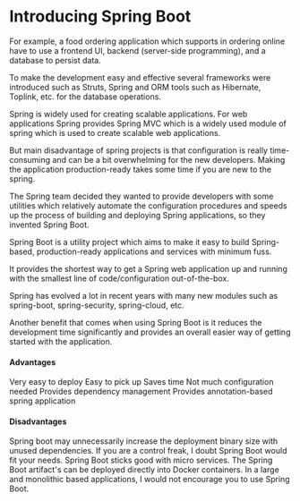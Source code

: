 # Introducing Spring Boot
 
For example, a food ordering application which supports in ordering online have to use a frontend UI, backend (server-side programming), and a database to persist data.

To make the development easy and effective several frameworks were introduced such as Struts, Spring and ORM tools such as Hibernate, Toplink, etc. for the database operations.

Spring is widely used for creating scalable applications. For web applications Spring provides Spring MVC which is a widely used module of spring which is used to create scalable web applications.

But main disadvantage of spring projects is that configuration is really time-consuming and can be a bit overwhelming for the new developers. Making the application production-ready takes some time if you are new to the spring.

The Spring team decided they wanted to provide developers with some utilities which relatively automate the configuration procedures and speeds up the process of building and deploying Spring applications, so they invented Spring Boot.

Spring Boot is a utility project which aims to make it easy to build Spring-based, production-ready applications and services with minimum fuss. 

It provides the shortest way to get a Spring web application up and running with the smallest line of code/configuration out-of-the-box.

Spring has evolved a lot in recent years with many new modules such as spring-boot, spring-security, spring-cloud, etc. 

Another benefit that comes when using Spring Boot is it reduces the development time significantly and provides an overall easier way of getting started with the application.

#### Advantages
Very easy to deploy
Easy to pick up
Saves time
Not much configuration needed
Provides dependency management
Provides annotation-based spring application

#### Disadvantages
Spring boot may unnecessarily increase the deployment binary size with unused dependencies.
If you are a control freak, I doubt Spring Boot would fit your needs.
Spring Boot sticks good with micro services. The Spring Boot artifact's can be deployed directly into Docker containers. In a large and monolithic based applications, I would not encourage you to use Spring Boot.
